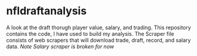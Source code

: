 # nfldraftanalysis
A look at the draft thorugh player value, salary, and trading. This repository contains the code, I have used to build my analysis.
The Scraper file consists of web scrapers that will download trade, draft, record, and salary data. *Note Salary scraper is broken for now*
